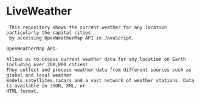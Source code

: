 # LiveWeather

     This repository shows the current weather for any location particularly the capital cities 
     by accessing OpenWeatherMap API in JavaScript.

    OpenWeatherMap API-

    Allows us to cccess current weather data for any location on Earth including over 200,000 cities!
    They collect and process weather data from different sources such as global and local weather 
    models,satellites,radars and a vast network of weather stations. Data is available in JSON, XML, or 
    HTML format.
